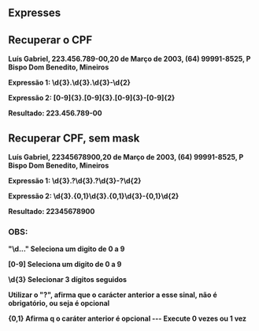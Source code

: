 ## Expresses

## Recuperar o CPF

**Luís Gabriel, 223.456.789-00,20 de Março de 2003, (64) 99991-8525, P Bispo Dom Benedito, Mineiros**

**Expressão 1: \d{3}\.\d{3}\.\d{3}-\d{2}**

**Expressão 2: [0-9]{3}\.[0-9]{3}\.[0-9]{3}-[0-9]{2}**

**Resultado: 223.456.789-00**

## Recuperar CPF, sem mask

**Luís Gabriel, 22345678900,20 de Março de 2003, (64) 99991-8525, P Bispo Dom Benedito, Mineiros**

**Expressão 1: \d{3}\.?\d{3}\.?\d{3}-?\d{2}**

**Expressão 2: \d{3}\.{0,1}\d{3}\.{0,1}\d{3}-{0,1}\d{2}**

**Resultado: 22345678900**

### OBS:

**"\d..." Seleciona um digito de 0 a 9**

**[0-9] Seleciona um digito de 0 a 9**

**\d{3} Selecionar 3 dígitos seguidos**

**Utilizar o "?", afirma que o carácter anterior a esse sinal, não é obrigatório, ou seja é opcional**

**{0,1} Afirma q o caráter anterior é opcional --- Execute 0 vezes ou 1 vez**
